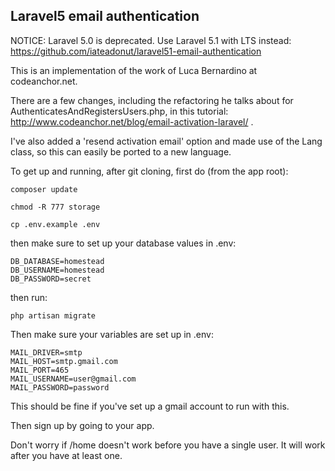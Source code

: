 ## Laravel5 email authentication

NOTICE: Laravel 5.0 is deprecated.  Use Laravel 5.1 with LTS instead:
https://github.com/iateadonut/laravel51-email-authentication

This is an implementation of the work of Luca Bernardino at codeanchor.net.

There are a few changes, including the refactoring he talks about for
 AuthenticatesAndRegistersUsers.php, in this tutorial:
 http://www.codeanchor.net/blog/email-activation-laravel/ .
 
I've also added a 'resend activation email' option and made use of the Lang
class, so this can easily be ported to a new language.

To get up and running, after git cloning, first do (from the app root):

	composer update

	chmod -R 777 storage

	cp .env.example .env

then make sure to set up your database values in .env:

	DB_DATABASE=homestead
	DB_USERNAME=homestead
	DB_PASSWORD=secret

then run:

	php artisan migrate


Then make sure your variables are set up in .env:

	MAIL_DRIVER=smtp
	MAIL_HOST=smtp.gmail.com
	MAIL_PORT=465
	MAIL_USERNAME=user@gmail.com
	MAIL_PASSWORD=password

This should be fine if you've set up a gmail account to run with this.


Then sign up by going to your app.

Don't worry if /home doesn't work before you have a single user.  It will
work after you have at least one.

